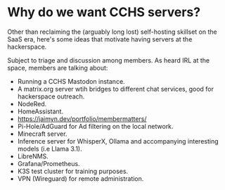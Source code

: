 # Why do we want CCHS servers?

Other than reclaiming the (arguably long lost) self-hosting skillset on the SaaS era, here's some ideas that motivate having servers at the hackerspace.

Subject to triage and discussion among members. As heard IRL at the space, members are talking about:

* Running a CCHS Mastodon instance.
* A matrix.org server wtih bridges to different chat services, good for hackerspace outreach.
* NodeRed.
* HomeAssistant.
* https://jaimyn.dev/portfolio/membermatters/
* Pi-Hole/AdGuard for Ad filtering on the local network.
* Minecraft server.
* Inference server for WhisperX, Ollama and accompanying interesting models (i.e Llama 3.1).
* LibreNMS.
* Grafana/Prometheus.
* K3S test cluster for training purposes.
* VPN (Wireguard) for remote administration.
